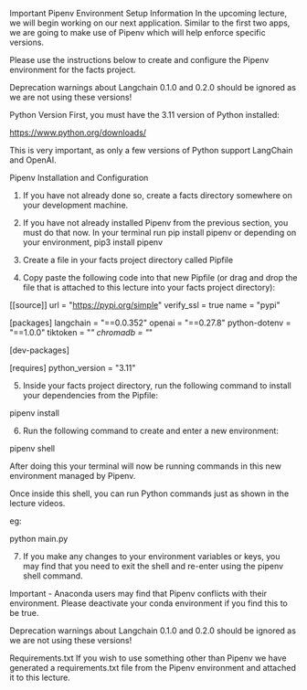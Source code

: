 Important Pipenv Environment Setup Information
In the upcoming lecture, we will begin working on our next application. Similar to the first two apps, we are going to make use of Pipenv which will help enforce specific versions.

Please use the instructions below to create and configure the Pipenv environment for the facts project.

Deprecation warnings about Langchain 0.1.0 and 0.2.0 should be ignored as we are not using these versions!

Python Version
First, you must have the 3.11 version of Python installed:

https://www.python.org/downloads/

This is very important, as only a few versions of Python support LangChain and OpenAI.

Pipenv Installation and Configuration
1. If you have not already done so, create a facts directory somewhere on your development machine.
2. If you have not already installed Pipenv from the previous section, you must do that now. In your terminal run pip install pipenv or depending on your environment, pip3 install pipenv

3. Create a file in your facts project directory called Pipfile

4. Copy paste the following code into that new Pipfile (or drag and drop the file that is attached to this lecture into your facts project directory):



[[source]]
url = "https://pypi.org/simple"
verify_ssl = true
name = "pypi"

[packages]
langchain = "==0.0.352"
openai = "==0.27.8"
python-dotenv = "==1.0.0"
tiktoken = "*"
chromadb = "*"

[dev-packages]

[requires]
python_version = "3.11"


5. Inside your facts project directory, run the following command to install your dependencies from the Pipfile:

pipenv install

6. Run the following command to create and enter a new environment:

pipenv shell

After doing this your terminal will now be running commands in this new environment managed by Pipenv.

Once inside this shell, you can run Python commands just as shown in the lecture videos.

eg:

python main.py

7. If you make any changes to your environment variables or keys, you may find that you need to exit the shell and re-enter using the pipenv shell command.

Important - Anaconda users may find that Pipenv conflicts with their environment. Please deactivate your conda environment if you find this to be true.

Deprecation warnings about Langchain 0.1.0 and 0.2.0 should be ignored as we are not using these versions!

Requirements.txt
If you wish to use something other than Pipenv we have generated a requirements.txt file from the Pipenv environment and attached it to this lecture.
